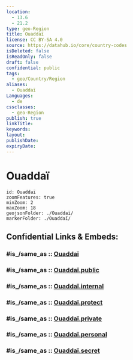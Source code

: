 ```yaml
---
location:
  - 13.6
  - 21.2
type: geo-Region
title: Ouaddaï
license: CC BY-SA 4.0
source: https://datahub.io/core/country-codes
isDeleted: false
isReadOnly: false
draft: false
confidential: public
tags:
  - geo/Country/Region
aliases:
  - Ouaddaï
Languages:
  - de
cssclasses:
  - geo-Region
publish: true
linkTitle:
keywords:
layout:
publishDate:
expiryDate:
---
```


# Ouaddaï

```leaflet
id: Ouaddaï
zoomFeatures: true 
minZoom: 2 
maxZoom: 18
geojsonFolder: ./Ouaddaï/
markerFolder: ./Ouaddaï/
```


## Confidential Links & Embeds: 

### #is_/same_as :: [Ouaddaï](/_Standards/Earth/Continent/Africa/Africa~Central/Chad/Regions~Chad/Ouaddaï.md) 

### #is_/same_as :: [Ouaddaï.public](/_public/Earth/Continent/Africa/Africa~Central/Chad/Regions~Chad/Ouaddaï.public.md) 

### #is_/same_as :: [Ouaddaï.internal](/_internal/Earth/Continent/Africa/Africa~Central/Chad/Regions~Chad/Ouaddaï.internal.md) 

### #is_/same_as :: [Ouaddaï.protect](/_protect/Earth/Continent/Africa/Africa~Central/Chad/Regions~Chad/Ouaddaï.protect.md) 

### #is_/same_as :: [Ouaddaï.private](/_private/Earth/Continent/Africa/Africa~Central/Chad/Regions~Chad/Ouaddaï.private.md) 

### #is_/same_as :: [Ouaddaï.personal](/_personal/Earth/Continent/Africa/Africa~Central/Chad/Regions~Chad/Ouaddaï.personal.md) 

### #is_/same_as :: [Ouaddaï.secret](/_secret/Earth/Continent/Africa/Africa~Central/Chad/Regions~Chad/Ouaddaï.secret.md)

